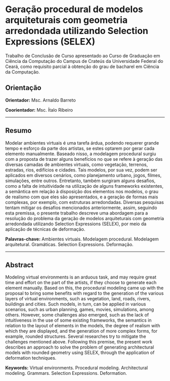 # Geração procedural de modelos arquiteturais com geometria arredondada utilizando Selection Expressions (SELEX)

Trabalho de Conclusão de Curso apresentado ao Curso de Graduação em Ciência da Computação do Campus de Crateús da Universidade Federal do Ceará, como requisito parcial à obtenção do grau de bacharel em Ciência da Computação.

## Orientação

**Orientador:** Msc. Arnaldo Barreto

**Coorientador:** Msc. Ítalo Ribeiro

---

## Resumo

Modelar ambientes virtuais é uma tarefa árdua, podendo requerer grande tempo e esforço da parte dos artistas, se estes optarem por gerar cada elemento manualmente. Baseado nisso, a modelagem procedural surgiu com a proposta de trazer alguns benefícios no que se refere à geração das diversas camadas de ambientes virtuais, como vegetação, terrenos, estradas, rios, edifícios e cidades. Tais modelos, por sua vez, podem ser aplicados em diversos cenários, como planejamento urbano, jogos, filmes, simulações, entre outros. Entretanto, também surgiram alguns desafios, como a falta de intuitividade na utilização de alguns frameworks existentes, a semântica em relação à disposição dos elementos nos modelos, o grau de realismo com que eles são apresentados, e a geração de formas mais complexas, por exemplo, com estruturas arredondadas. Diversas pesquisas tentam mitigar os desafios mencionados anteriormente, assim, seguindo esta premissa, o presente trabalho descreve uma abordagem para a resolução do problema da geração de modelos arquiteturais com geometria arredondada utilizando Selection Expressions (SELEX), por meio da aplicação de técnicas de deformação.

**Palavras-chave:** Ambientes virtuais. Modelagem procedural. Modelagem arquitetural. Gramáticas. Selection Expressions. Deformação.

---

## Abstract

Modeling virtual environments is an arduous task, and may require great time and effort on the part of the artists, if they choose to generate each element manually. Based on this, the procedural modeling came up with the proposal to bring some benefits with regard to the generation of the various layers of virtual environments, such as vegetation, land, roads, rivers, buildings and cities. Such models, in turn, can be applied in various scenarios, such as urban planning, games, movies, simulations, among others. However, some challenges also emerged, such as the lack of intuitiveness in the use of some existing frameworks, the semantics in relation to the layout of elements in the models, the degree of realism with which they are displayed, and the generation of more complex forms, for example, rounded structures. Several researches try to mitigate the challenges mentioned above. Following this premise, the present work describes an approach to solve the problem of generating architectural models with rounded geometry using SELEX, through the application of deformation techniques.

**Keywords:** Virtual environments. Procedural modeling. Architectural modeling. Grammars. Selection Expressions. Deformation.
